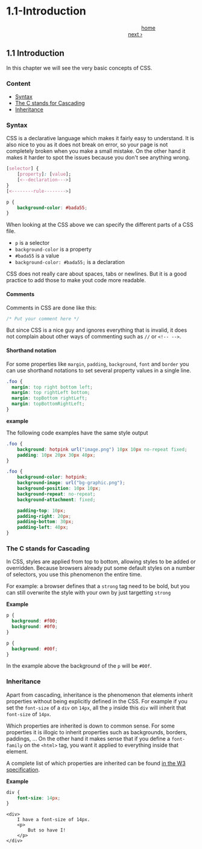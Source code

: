 # 1.1-Introduction

                                                                                           [home](../../)                                                                                   [next ›](1.2-colors.md)

## 1.1 Introduction

In this chapter we will see the very basic concepts of CSS.

### Content

* [Syntax](1.1-introduction.md#syntax)
* [The C stands for Cascading](1.1-introduction.md#the-c-stands-for-cascading)
* [Inheritance](1.1-introduction.md#inheritance)

### Syntax

CSS is a declarative language which makes it fairly easy to understand. It is also nice to you as it does not break on error, so your page is not completely broken when you make a small mistake. On the other hand it makes it harder to spot the issues because you don't see anything wrong.

```css
[selector] {
    [property]: [value];
    [<--declaration--->]
}
[<--------rule-------->]
```

```css
p {
    background-color: #bada55;
}
```

When looking at the CSS above we can specify the different parts of a CSS file.

* `p` is a selector
* `background-color` is a property
* `#bada55` is a value
* `background-color: #bada55;` is a declaration

CSS does not really care about spaces, tabs or newlines. But it is a good practice to add those to make yout code more readable.

#### Comments

Comments in CSS are done like this:

```css
/* Put your comment here */
```

But since CSS is a nice guy and ignores everything that is invalid, it does not complain about other ways of commenting such as `//` or `<!-- -->`.

#### Shorthand notation

For some properties like `margin`, `padding`, `background`, `font` and `border` you can use shorthand notations to set several property values in a single line.

```css
.foo {
  margin: top right bottom left;
  margin: top rightLeft bottom;
  margin: topBottom rightLeft;
  margin: topBottomRightLeft;
}
```

**example**

The following code examples have the same style output

```css
.foo {
    background: hotpink url("image.png") 10px 10px no-repeat fixed;
    padding: 10px 20px 30px 40px;
}
```

```css
.foo {
    background-color: hotpink;
    background-image: url("bg-graphic.png");
    background-position: 10px 10px;
    background-repeat: no-repeat;
    background-attachment: fixed;

    padding-top: 10px;
    padding-right: 20px;
    padding-bottom: 30px;
    padding-left: 40px;
}
```

### The C stands for Cascading

In CSS, styles are applied from top to bottom, allowing styles to be added or overridden. Because browsers already put some default styles on a number of selectors, you use this phenomenon the entire time.

For example: a browser defines that a `strong` tag need to be bold, but you can still overwrite the style with your own by just targetting `strong`

**Example**

```css
p {
  background: #f00;
  background: #0f0;
}

p {
  background: #00f;
}
```

In the example above the background of the `p` will be `#00f`.

### Inheritance

Apart from cascading, inheritance is the phenomenon that elements inherit properties without being explicitly defined in the CSS. For example if you set the `font-size` of a `div` on `14px`, all the `p` inside this `div` will inherit that `font-size` of `14px`.

Which properties are inherited is down to common sense. For some properties it is illogic to inherit properties such as backgrounds, borders, paddings, ... On the other hand it makes sense that if you define a `font-family` on the `<html>` tag, you want it applied to everything inside that element.

A complete list of which properties are inherited can be found [in the W3 specification](http://www.w3.org/TR/CSS21/propidx.html).

**Example**

```css
div {
    font-size: 14px;
}
```

```markup
<div>
    I have a font-size of 14px.
    <p>
        But so have I!
    </p>
</div>
```

